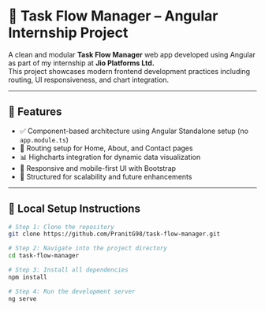 # 📘 Task Flow Manager – Angular Internship Project

A clean and modular **Task Flow Manager** web app developed using Angular as part of my internship at **Jio Platforms Ltd.**  
This project showcases modern frontend development practices including routing, UI responsiveness, and chart integration.

---

## 🚀 Features

- ✅ Component-based architecture using Angular Standalone setup (no `app.module.ts`)
- 🔁 Routing setup for Home, About, and Contact pages
- 📊 Highcharts integration for dynamic data visualization
- 🎨 Responsive and mobile-first UI with Bootstrap
- 🧠 Structured for scalability and future enhancements

---

## 🧪 Local Setup Instructions

```bash
# Step 1: Clone the repository
git clone https://github.com/PranitG98/task-flow-manager.git

# Step 2: Navigate into the project directory
cd task-flow-manager

# Step 3: Install all dependencies
npm install

# Step 4: Run the development server
ng serve
